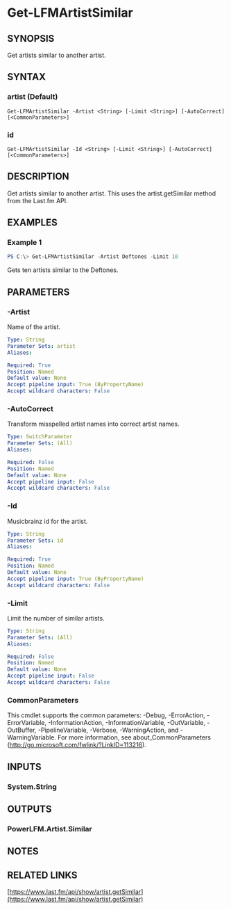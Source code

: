# Get-LFMArtistSimilar

## SYNOPSIS
Get artists similar to another artist.

## SYNTAX

### artist (Default)
```
Get-LFMArtistSimilar -Artist <String> [-Limit <String>] [-AutoCorrect] [<CommonParameters>]
```

### id
```
Get-LFMArtistSimilar -Id <String> [-Limit <String>] [-AutoCorrect] [<CommonParameters>]
```

## DESCRIPTION
Get artists similar to another artist. This uses the artist.getSimilar method from the Last.fm API.

## EXAMPLES

### Example 1
```powershell
PS C:\> Get-LFMArtistSimilar -Artist Deftones -Limit 10
```

Gets ten artists similar to the Deftones.

## PARAMETERS

### -Artist
Name of the artist.

```yaml
Type: String
Parameter Sets: artist
Aliases:

Required: True
Position: Named
Default value: None
Accept pipeline input: True (ByPropertyName)
Accept wildcard characters: False
```

### -AutoCorrect
Transform misspelled artist names into correct artist names.

```yaml
Type: SwitchParameter
Parameter Sets: (All)
Aliases:

Required: False
Position: Named
Default value: None
Accept pipeline input: False
Accept wildcard characters: False
```

### -Id
Musicbrainz id for the artist.

```yaml
Type: String
Parameter Sets: id
Aliases:

Required: True
Position: Named
Default value: None
Accept pipeline input: True (ByPropertyName)
Accept wildcard characters: False
```

### -Limit
Limit the number of similar artists.

```yaml
Type: String
Parameter Sets: (All)
Aliases:

Required: False
Position: Named
Default value: None
Accept pipeline input: False
Accept wildcard characters: False
```

### CommonParameters
This cmdlet supports the common parameters: -Debug, -ErrorAction, -ErrorVariable, -InformationAction, -InformationVariable, -OutVariable, -OutBuffer, -PipelineVariable, -Verbose, -WarningAction, and -WarningVariable.
For more information, see about_CommonParameters (http://go.microsoft.com/fwlink/?LinkID=113216).

## INPUTS

### System.String

## OUTPUTS

### PowerLFM.Artist.Similar

## NOTES

## RELATED LINKS

[https://www.last.fm/api/show/artist.getSimilar](https://www.last.fm/api/show/artist.getSimilar)
